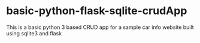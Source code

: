 # basic-python-flask-sqlite-crudApp
This is a basic python 3 based CRUD app for a sample car info website built using sqlite3 and flask
